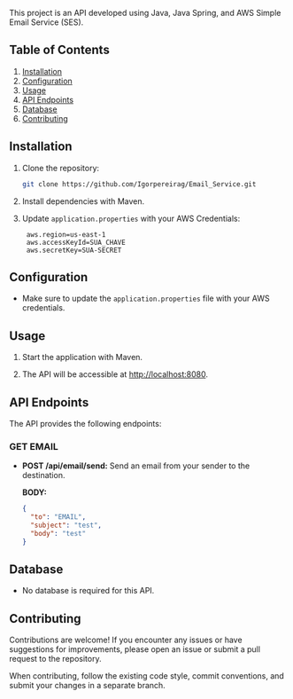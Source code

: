 

This project is an API developed using Java, Java Spring, and AWS Simple Email Service (SES). 
## Table of Contents
1. [Installation](#installation)
2. [Configuration](#configuration)
3. [Usage](#usage)
4. [API Endpoints](#api-endpoints)
5. [Database](#database)
6. [Contributing](#contributing)

## Installation
1. Clone the repository:
   ```bash
   git clone https://github.com/Igorpereirag/Email_Service.git
   ```
2. Install dependencies with Maven.

3. Update `application.properties` with your AWS Credentials:
   ```properties
    aws.region=us-east-1
    aws.accessKeyId=SUA_CHAVE
    aws.secretKey=SUA-SECRET
   ```

## Configuration
- Make sure to update the `application.properties` file with your AWS credentials.

## Usage
1. Start the application with Maven.

2. The API will be accessible at [http://localhost:8080](http://localhost:8080).

## API Endpoints
The API provides the following endpoints:

### GET EMAIL

- **POST /api/email/send:** Send an email from your sender to the destination.

  **BODY:**
  ```json
  {
    "to": "EMAIL",
    "subject": "test",
    "body": "test"
  }
  ```

## Database
- No database is required for this API.

## Contributing
Contributions are welcome! If you encounter any issues or have suggestions for improvements, please open an issue or submit a pull request to the repository.

When contributing, follow the existing code style, commit conventions, and submit your changes in a separate branch.